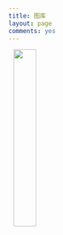 ```yaml
---
title: 图库
layout: page
comments: yes
---
```


<div>
<a href="{{ site.url }}/album/centurypark/" title="世纪公园"><img src="" style="margin-left: 10px; height:40%; width:40%; float:left; display:none;" /></a>
<a href="{{ site.url }}/album/todaything/" title="今昔"><img src="http://b46.photo.store.qq.com/psu?/d969de4b-b6e5-4504-9731-7d71871c0096/9cyWkPQaSEUiH8tUisNrzclnOmpzhPPSHVrVSrVOZpk!/b/YXLxgBhAhQAAYj2rbxu5YAAA&a=41&b=46" style="margin-left: 80px; height:22%; width:22%; float:left; display:none;" /></a>
<a href="{{ site.url }}/album/rong/" title="51回家玩"><img src="http://i1154.photobucket.com/albums/p531/luolinjia/IMG_0871.jpg" style="margin-left: 10px; height:30%; width:30%; float:left;" /></a>
</div>


